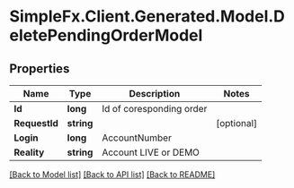 # SimpleFx.Client.Generated.Model.DeletePendingOrderModel
## Properties

Name | Type | Description | Notes
------------ | ------------- | ------------- | -------------
**Id** | **long** | Id of coresponding order | 
**RequestId** | **string** |  | [optional] 
**Login** | **long** | AccountNumber | 
**Reality** | **string** | Account LIVE or DEMO | 

[[Back to Model list]](../README.md#documentation-for-models) [[Back to API list]](../README.md#documentation-for-api-endpoints) [[Back to README]](../README.md)


